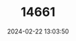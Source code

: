 ---
title: "14661"
category: "Nesokia indica"
draft: false
date: 2024-02-22 13:03:50
languages:
  English: ["Short-tailed Bandicoot Rat"]
---